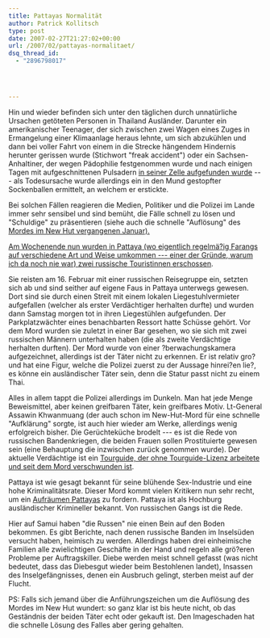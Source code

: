 ```yaml
---
title: Pattayas Normalität
author: Patrick Kollitsch
type: post
date: 2007-02-27T21:27:02+00:00
url: /2007/02/pattayas-normalitaet/
dsq_thread_id:
  - "2896798017"




---
```

Hin und wieder befinden sich unter den täglichen durch unnatürliche Ursachen getöteten Personen in Thailand Ausländer. Darunter ein amerikanischer Teenager, der sich zwischen zwei Wagen eines Zuges in Ermangelung einer Klimaanlage heraus lehnte, um sich abzukühlen und dann bei voller Fahrt von einem in die Strecke hängendem Hindernis herunter gerissen wurde (Stichwort "freak accident") oder ein Sachsen-Anhaltiner, der wegen Pädophilie festgenommen wurde und nach einigen Tagen mit aufgeschnittenen Pulsadern [in seiner Zelle aufgefunden wurde][1] --- als Todesursache wurde allerdings ein in den Mund gestopfter Sockenballen ermittelt, an welchem er erstickte.

Bei solchen Fällen reagieren die Medien, Politiker und die Polizei im Lande immer sehr sensibel und sind bemüht, die Fälle schnell zu lösen und "Schuldige" zu präsentieren (siehe auch die schnelle "Auflösung"</a> des <a href="600">Mordes im New Hut vergangenen Januar).

Am Wochenende nun wurden in Pattaya (wo eigentlich regelmä?ig Farangs auf verschiedene Art und Weise umkommen --- einer der Gründe, warum ich da noch nie war) [zwei russische Touristinnen erschossen][2]. 

Sie reisten am 16. Februar mit einer russischen Reisegruppe ein, setzten sich ab und sind seither auf eigene Faus in Pattaya unterwegs gewesen. Dort sind sie durch einen Streit mit einem lokalen Liegestuhlvermieter aufgefallen (welcher als erster Verdächtiger herhalten durfte) und wurden dann Samstag morgen tot in ihren Liegestühlen aufgefunden. Der Parkplatzwächter eines benachbarten Ressort hatte Schüsse gehört. Vor dem Mord wurden sie zuletzt in einer Bar gesehen, wo sie sich mit zwei russischen Männern unterhalten haben (die als zweite Verdächtige herhalten durften). Der Mord wurde von einer ?berwachungskamera aufgezeichnet, allerdings ist der Täter nicht zu erkennen. Er ist relativ gro? und hat eine Figur, welche die Polizei zuerst zu der Aussage hinrei?en lie?, es könne ein ausländischer Täter sein, denn die Statur passt nicht zu einem Thai. 

Alles in allem tappt die Polizei allerdings im Dunkeln. Man hat jede Menge Beweismittel, aber keinen greifbaren Täter, kein greifbares Motiv. Lt-General Assawin Khwanmuang (der auch schon im New-Hut-Mord für eine schnelle "Aufklärung" sorgte, ist auch hier wieder am Werke, allerdings wenig erfolgreich bisher. Die Gerüchteküche brodelt --- es ist die Rede von russischen Bandenkriegen, die beiden Frauen sollen Prostituierte gewesen sein (eine Behauptung die inzwischen zurück genommen wurde). Der aktuelle Verdächtige ist ein [Tourguide, der ohne Tourguide-Lizenz arbeitete und seit dem Mord verschwunden ist][3].

Pattaya ist wie gesagt bekannt für seine blühende Sex-Industrie und eine hohe Kriminalitätsrate. Dieser Mord kommt vielen Kritikern nun sehr recht, um ein [Aufräumen Pattayas][4] zu fordern. Pattaya ist als Hochburg ausländischer Krimineller bekannt. Von russischen Gangs ist die Rede.

Hier auf Samui haben "die Russen" nie einen Bein auf den Boden bekommen. Es gibt Berichte, nach denen russische Banden im Inselsüden versucht haben, heimisch zu werden. Allerdings haben drei einheimische Familien alle zwielichtigen Geschäfte in der Hand und regeln alle grö?eren Probleme per Auftragskiller. Diebe werden meist schnell gefasst (was nicht bedeutet, dass das Diebesgut wieder beim Bestohlenen landet), Insassen des Inselgefängnisses, denen ein Ausbruch gelingt, sterben meist auf der Flucht. 

PS: Falls sich jemand über die Anführungszeichen um die Auflösung des Mordes im New Hut wundert: so ganz klar ist bis heute nicht, ob das Geständnis der beiden Täter echt oder gekauft ist. Den Imageschaden hat die schnelle Lösung des Falles aber gering gehalten.

 [1]: http://www.nationmultimedia.com/2007/02/16/national/national_30027022.php
 [2]: http://www.nationmultimedia.com/2007/02/25/national/national_30027815.php
 [3]: http://www.cdnn.info/news/travel/t070227.html
 [4]: http://www.nationmultimedia.com/2007/02/27/opinion/opinion_30027978.php
